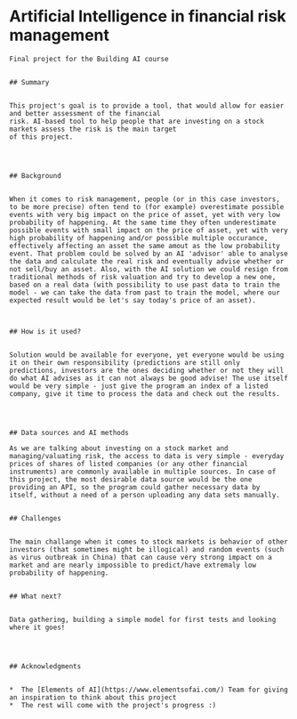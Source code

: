 # Artificial Intelligence in financial risk management
	

	Final project for the Building AI course
	

	## Summary
	

	This project's goal is to provide a tool, that would allow for easier and better assessment of the financial 
	risk. AI-based tool to help people that are investing on a stock markets assess the risk is the main target 
	of this project.
	

	

	## Background
	

	When it comes to risk management, people (or in this case investors, to be more precise) often tend to (for example) overestimate possible events with very big impact on the price of asset, yet with very low probability of happening. At the same time they often underestimate possible events with small impact on the price of asset, yet with very high probability of happening and/or possible multiple occurance, effectively affecting an asset the same amout as the low probability event. That problem could be solved by an AI 'advisor' able to analyse the data and calculate the real risk and eventually advise whether or not sell/buy an asset. Also, with the AI solution we could resign from traditional methods of risk valuation and try to develop a new one, based on a real data (with possibility to use past data to train the model - we can take the data from past to train the model, where our expected result would be let's say today's price of an asset).
	


	## How is it used?
	

	Solution would be available for everyone, yet everyone would be using it on their own responsibility (predictions are still only predictions, investors are the ones deciding whether or not they will do what AI advises as it can not always be good advise! The use itself would be very simple - just give the program an index of a listed company, give it time to process the data and check out the results.
	

	

	## Data sources and AI methods
	
	As we are talking about investing on a stock market and managing/valuating risk, the access to data is very simple - everyday prices of shares of listed companies (or any other financial instruments) are commonly available in multiple sources. In case of this project, the most desirable data source would be the one providing an API, so the program could gather necessary data by itself, without a need of a person uploading any data sets manually.
	

	## Challenges
	

	The main challange when it comes to stock markets is behavior of other investors (that sometimes might be illogical) and random events (such as virus outbreak in China) that can cause very strong impact on a market and are nearly impossible to predict/have extremaly low probability of happening. 
	

	## What next?
	

	Data gathering, building a simple model for first tests and looking where it goes!
	

	

	## Acknowledgments
	

	*  The [Elements of AI](https://www.elementsofai.com/) Team for giving an inspiration to think about this project
	*  The rest will come with the project's progress :)
